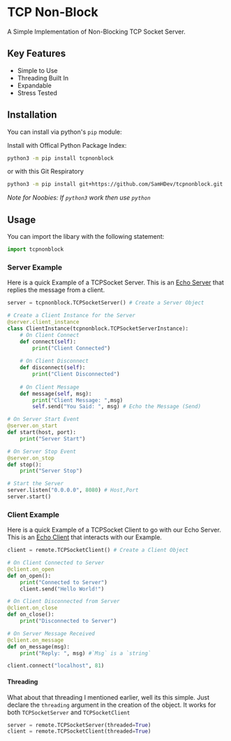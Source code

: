 # TCP Non-Block
A Simple Implementation of Non-Blocking TCP Socket Server. 

## Key Features

 * Simple to Use
 * Threading Built In
 * Expandable
 * Stress Tested

## Installation
You can install via python's `pip` module:

Install with Offical Python Package Index:
```bash
python3 -m pip install tcpnonblock
```
or with this Git Respiratory
```bash
python3 -m pip install git+https://github.com/SamHDev/tcpnonblock.git
```
*Note for Noobies: If `python3` work then use `python`*


## Usage

You can import the libary with the following statement:
```py
import tcpnonblock
```

### Server Example
Here is a quick Example of a TCPSocket Server. This is an [Echo Server](/demos/echo/server.py) that replies the message from a client.
```py
server = tcpnonblock.TCPSocketServer() # Create a Server Object

# Create a Client Instance for the Server
@server.client_instance
class ClientInstance(tcpnonblock.TCPSocketServerInstance):
    # On Client Connect
    def connect(self):
        print("Client Connected")
    
    # On Client Disconnect
    def disconnect(self):
        print("Client Disconnected")
    
    # On Client Message
    def message(self, msg):
        print("Client Message: ",msg)
        self.send("You Said: ", msg) # Echo the Message (Send)

# On Server Start Event
@server.on_start
def start(host, port):
    print("Server Start")

# On Server Stop Event
@server.on_stop
def stop():
    print("Server Stop")

# Start the Server
server.listen("0.0.0.0", 8080) # Host,Port
server.start()
```

### Client Example
Here is a quick Example of a TCPSocket Client to go with our Echo Server. This is an [Echo Client](/demos/echo/client.py) that interacts with our Example.
```py
client = remote.TCPSocketClient() # Create a Client Object

# On Client Connected to Server
@client.on_open
def on_open():
    print("Connected to Server")
    client.send("Hello World!")

# On Client Disconnected from Server
@client.on_close
def on_close():
    print("Disconnected to Server")

# On Server Message Received
@client.on_message
def on_message(msg):
    print("Reply: ", msg) #`Msg` is a `string`

client.connect("localhost", 81)
```

#### Threading

What about that threading I mentioned earlier, well its this simple. 
Just declare the `threading` argument in the creation of the object.
It works for both `TCPSocketServer` and `TCPSocketClient`

```py
server = remote.TCPSocketServer(threaded=True)
client = remote.TCPSocketClient(threaded=True)
```
